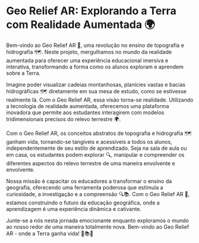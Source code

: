 # Geo Relief AR: Explorando a Terra com Realidade Aumentada 🌍

Bem-vindo ao Geo Relief AR 🚀, uma revolução no ensino de topografia e hidrografia 🗺️. Neste projeto, mergulhamos no mundo da realidade aumentada para oferecer uma experiência educacional imersiva e interativa, transformando a forma como os alunos exploram e aprendem sobre a Terra.

Imagine poder visualizar cadeias montanhosas, planícies vastas e bacias hidrográficas 🗺️ diretamente em sua mesa de estudo, como se estivesse realmente lá. Com o Geo Relief AR, essa visão torna-se realidade. Utilizando a tecnologia de realidade aumentada, oferecemos uma plataforma inovadora que permite aos estudantes interagirem com modelos tridimensionais precisos do relevo terrestre 🌍.

Com o Geo Relief AR, os conceitos abstratos de topografia e hidrografia 🗺️ ganham vida, tornando-se tangíveis e acessíveis a todos os alunos, independentemente de seu estilo de aprendizado. Seja na sala de aula ou em casa, os estudantes podem explorar 🔍, manipular e compreender os diferentes aspectos do relevo terrestre de uma maneira envolvente e envolvente.

Nossa missão é capacitar os educadores a transformar o ensino da geografia, oferecendo uma ferramenta poderosa que estimula a curiosidade, a investigação e a compreensão 🔍📚. Com o Geo Relief AR 🚀, estamos construindo o futuro da educação geográfica, onde a aprendizagem é uma experiência dinâmica e cativante.

Junte-se a nós nesta jornada emocionante enquanto exploramos o mundo ao nosso redor de uma maneira totalmente nova. Bem-vindo ao Geo Relief AR - onde a Terra ganha vida! 🚀📚✨


